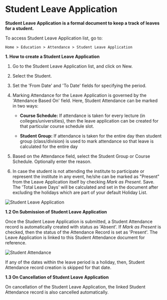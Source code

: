 # Student Leave Application

**Student Leave Application is a formal document to keep a track of leaves for a student.**

To access Student Leave Application list, go to:

`Home > Education > Attendance > Student Leave Application`

**1. How to create a Student Leave Application**

1. Go to the Student Leave Application list, and click on New.
2. Select the Student.
3. Set the 'From Date' and 'To Date' fields for specifying the period.
4. Marking Attendance for the Leave Application is governed by the 'Attendance Based On' field. Here, Student Attendance can be marked in two ways:

   - **Course Schedule:** If attendance is taken for every lecture (in colleges/universities), then the leave application can be created for that particular course schedule slot.

   - **Student Group:** If attendance is taken for the entire day then student group (class/division) is used to mark attendance so that leave is calculated for the entire day

5. Based on the Attendance field, select the Student Group or Course Schedule. Optionally enter the reason.

6. In case the student is not attending the institute to participate or represent the institute in any event, he/she can be marked as "Present" from the Leave Application itself by checking _Mark as Present_.
   Save. The 'Total Leave Days' will be calculated and set in the document after excluding the holidays which are part of your default Holiday List.

![Student Leave Application](../Images/student-leave-application.png)

**1.2 On Submission of Student Leave Application**

Once the Student Leave Application is submitted, a Student Attendance record is automatically created with status as 'Absent'. If _Mark as Present_ is checked, then the status of the Attendance Record is set as 'Present'. The Leave Application is linked to this Student Attendance document for reference.

![Student Attendance](../Images/leave-attendance-record.png)

If any of the dates within the leave period is a holiday, then, Student Attendance record creation is skipped for that date.

**1.3 On Cancellation of Student Leave Application**

On cancellation of the Student Leave Application, the linked Student Attendance record is also cancelled automatically.
